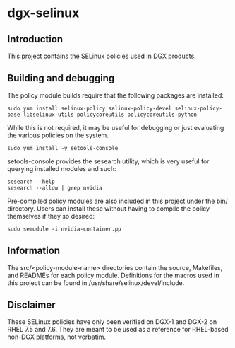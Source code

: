 # dgx-selinux

## Introduction
This project contains the SELinux policies used in DGX products.

## Building and debugging
The policy module builds require that the following packages are installed:

    sudo yum install selinux-policy selinux-policy-devel selinux-policy-base libselinux-utils policycoreutils policycoreutils-python

While this is not required, it may be useful for debugging or just evaluating the various policies on the system.

    sudo yum install -y setools-console

setools-console provides the sesearch utility, which is very useful for querying installed modules and such:

    sesearch --help
    sesearch --allow | grep nvidia

Pre-compiled policy modules are also included in this project under the bin/ directory.  Users can install these without having to compile the policy themselves if they so desired:

    sudo semodule -i nvidia-container.pp

## Information
The src/\<policy-module-name\> directories contain the source, Makefiles, and READMEs for each policy module.  Definitions for the macros used in this project can be found in /usr/share/selinux/devel/include.

## Disclaimer
These SELinux policies have only been verified on DGX-1 and DGX-2 on RHEL 7.5 and 7.6.  They are meant to be used as a reference for RHEL-based non-DGX platforms, not verbatim.
